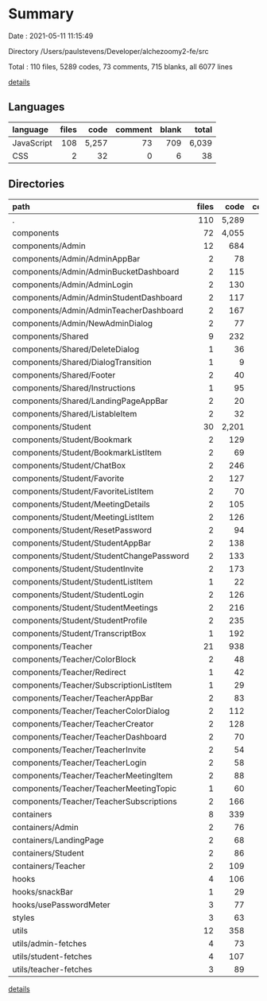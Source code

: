 # Summary

Date : 2021-05-11 11:15:49

Directory /Users/paulstevens/Developer/alchezoomy2-fe/src

Total : 110 files,  5289 codes, 73 comments, 715 blanks, all 6077 lines

[details](details.md)

## Languages
| language | files | code | comment | blank | total |
| :--- | ---: | ---: | ---: | ---: | ---: |
| JavaScript | 108 | 5,257 | 73 | 709 | 6,039 |
| CSS | 2 | 32 | 0 | 6 | 38 |

## Directories
| path | files | code | comment | blank | total |
| :--- | ---: | ---: | ---: | ---: | ---: |
| . | 110 | 5,289 | 73 | 715 | 6,077 |
| components | 72 | 4,055 | 65 | 486 | 4,606 |
| components/Admin | 12 | 684 | 1 | 87 | 772 |
| components/Admin/AdminAppBar | 2 | 78 | 0 | 9 | 87 |
| components/Admin/AdminBucketDashboard | 2 | 115 | 0 | 20 | 135 |
| components/Admin/AdminLogin | 2 | 130 | 0 | 13 | 143 |
| components/Admin/AdminStudentDashboard | 2 | 117 | 0 | 17 | 134 |
| components/Admin/AdminTeacherDashboard | 2 | 167 | 0 | 18 | 185 |
| components/Admin/NewAdminDialog | 2 | 77 | 1 | 10 | 88 |
| components/Shared | 9 | 232 | 0 | 28 | 260 |
| components/Shared/DeleteDialog | 1 | 36 | 0 | 4 | 40 |
| components/Shared/DialogTransition | 1 | 9 | 0 | 3 | 12 |
| components/Shared/Footer | 2 | 40 | 0 | 7 | 47 |
| components/Shared/Instructions | 1 | 95 | 0 | 3 | 98 |
| components/Shared/LandingPageAppBar | 2 | 20 | 0 | 6 | 26 |
| components/Shared/ListableItem | 2 | 32 | 0 | 5 | 37 |
| components/Student | 30 | 2,201 | 62 | 250 | 2,513 |
| components/Student/Bookmark | 2 | 129 | 9 | 22 | 160 |
| components/Student/BookmarkListItem | 2 | 69 | 0 | 10 | 79 |
| components/Student/ChatBox | 2 | 246 | 24 | 26 | 296 |
| components/Student/Favorite | 2 | 127 | 1 | 16 | 144 |
| components/Student/FavoriteListItem | 2 | 70 | 0 | 8 | 78 |
| components/Student/MeetingDetails | 2 | 105 | 1 | 15 | 121 |
| components/Student/MeetingListItem | 2 | 126 | 0 | 11 | 137 |
| components/Student/ResetPassword | 2 | 94 | 0 | 8 | 102 |
| components/Student/StudentAppBar | 2 | 138 | 0 | 15 | 153 |
| components/Student/StudentChangePassword | 2 | 133 | 0 | 16 | 149 |
| components/Student/StudentInvite | 2 | 173 | 0 | 19 | 192 |
| components/Student/StudentListItem | 1 | 22 | 0 | 4 | 26 |
| components/Student/StudentLogin | 2 | 126 | 0 | 14 | 140 |
| components/Student/StudentMeetings | 2 | 216 | 0 | 24 | 240 |
| components/Student/StudentProfile | 2 | 235 | 2 | 19 | 256 |
| components/Student/TranscriptBox | 1 | 192 | 25 | 23 | 240 |
| components/Teacher | 21 | 938 | 2 | 121 | 1,061 |
| components/Teacher/ColorBlock | 2 | 48 | 0 | 6 | 54 |
| components/Teacher/Redirect | 1 | 42 | 0 | 12 | 54 |
| components/Teacher/SubscriptionListItem | 1 | 29 | 0 | 5 | 34 |
| components/Teacher/TeacherAppBar | 2 | 83 | 0 | 11 | 94 |
| components/Teacher/TeacherColorDialog | 2 | 112 | 0 | 9 | 121 |
| components/Teacher/TeacherCreator | 2 | 128 | 0 | 13 | 141 |
| components/Teacher/TeacherDashboard | 2 | 70 | 0 | 17 | 87 |
| components/Teacher/TeacherInvite | 2 | 54 | 0 | 6 | 60 |
| components/Teacher/TeacherLogin | 2 | 58 | 2 | 5 | 65 |
| components/Teacher/TeacherMeetingItem | 2 | 88 | 0 | 8 | 96 |
| components/Teacher/TeacherMeetingTopic | 1 | 60 | 0 | 10 | 70 |
| components/Teacher/TeacherSubscriptions | 2 | 166 | 0 | 19 | 185 |
| containers | 8 | 339 | 0 | 57 | 396 |
| containers/Admin | 2 | 76 | 0 | 14 | 90 |
| containers/LandingPage | 2 | 68 | 0 | 8 | 76 |
| containers/Student | 2 | 86 | 0 | 20 | 106 |
| containers/Teacher | 2 | 109 | 0 | 15 | 124 |
| hooks | 4 | 106 | 0 | 21 | 127 |
| hooks/snackBar | 1 | 29 | 0 | 8 | 37 |
| hooks/usePasswordMeter | 3 | 77 | 0 | 13 | 90 |
| styles | 3 | 63 | 0 | 4 | 67 |
| utils | 12 | 358 | 1 | 113 | 472 |
| utils/admin-fetches | 4 | 73 | 0 | 30 | 103 |
| utils/student-fetches | 4 | 107 | 0 | 29 | 136 |
| utils/teacher-fetches | 3 | 89 | 0 | 33 | 122 |

[details](details.md)